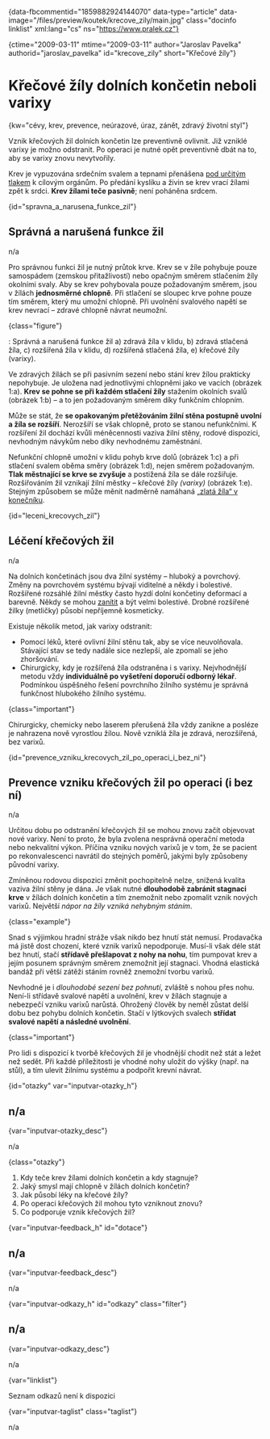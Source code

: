 
{data-fbcommentid="1859882924144070" data-type="article" data-image="/files/preview/koutek/krecove_zily/main.jpg" class="docinfo linklist" xml:lang="cs" ns="https://www.pralek.cz"}

{ctime="2009-03-11" mtime="2009-03-11" author="Jaroslav Pavelka" authorid="jaroslav\_pavelka" id="krecove\_zily" short="Křečové žíly"}

# Křečové žíly dolních končetin neboli varixy

<!-- generated attribute kw by user_updatekw.sh on 2020-09-22, do not edit -->

{kw="cévy, krev, prevence, neúrazové, úraz, zánět, zdravý životní styl"}

Vznik křečových žil dolních končetin lze preventivně ovlivnit. Již vzniklé varixy je možno odstranit. Po operaci je nutné opět preventivně dbát na to, aby se varixy znovu nevytvořily.

Krev je vypuzována srdečním svalem a tepnami přenášena [pod určitým tlakem][1] k cílovým orgánům. Po předání kyslíku a živin se krev vrací žílami zpět k srdci. **Krev žílami teče pasivně**; není poháněna srdcem.

{id="spravna\_a\_narusena\_funkce\_zil"}

## Správná a narušená funkce žil

n/a

Pro správnou funkci žil je nutný průtok krve. Krev se v žíle pohybuje pouze samospádem (zemskou přitažlivostí) nebo opačným směrem stlačením žíly okolními svaly. Aby se krev pohybovala pouze požadovaným směrem, jsou v žílách **jednosměrné chlopně**. Při stlačení se sloupec krve pohne pouze tím směrem, který mu umožní chlopně. Při uvolnění svalového napětí se krev nevrací – zdravé chlopně návrat neumožní.

{class="figure"}

</object>
:   Správná a narušená funkce žil a) zdravá žíla v klidu, b) zdravá stlačená žíla, c) rozšířená žíla v klidu, d) rozšířená stlačená žíla, e) křečové žíly (varixy).

Ve zdravých žilách se při pasivním sezení nebo stání krev žílou prakticky nepohybuje. Je uložena nad jednotlivými chlopněmi jako ve vacích (obrázek 1:a). **Krev se pohne se při každém stlačení žíly** stažením okolních svalů (obrázek 1:b) – a to jen požadovaným směrem díky funkčním chlopním.

Může se stát, že **se opakovaným přetěžováním žilní stěna postupně uvolní a žíla se rozšíří**. Nerozšíří se však chlopně, proto se stanou nefunkčními. K rozšíření žil dochází kvůli méněcennosti vaziva žilní stěny, rodové dispozici, nevhodným návykům nebo díky nevhodnému zaměstnání.

Nefunkční chlopně umožní v klidu pohyb krve dolů (obrázek 1:c) a při stlačení svalem oběma směry (obrázek 1:d), nejen směrem požadovaným. **Tlak městnající se krve se zvyšuje** a postižená žíla se dále rozšiřuje. Rozšiřováním žil vznikají žilní městky – křečové žíly _(varixy)_ (obrázek 1:e). Stejným způsobem se může měnit nadměrně namáhaná [„zlatá žíla“ v konečníku][2].

{id="leceni\_krecovych\_zil"}

## Léčení křečových žil

n/a

Na dolních končetinách jsou dva žilní systémy – hluboký a povrchový. Změny na povrchovém systému bývají viditelné a někdy i bolestivé. Rozšířené rozsáhlé žilní městky často hyzdí dolní končetiny deformací a barevně. Někdy se mohou [zanítit][3] a být velmi bolestivé. Drobné rozšířené žilky (metličky) působí nepříjemně kosmeticky.

Existuje několik metod, jak varixy odstranit:

  * Pomocí léků, které ovlivní žilní stěnu tak, aby se více neuvolňovala. Stávající stav se tedy nadále sice nezlepší, ale zpomalí se jeho zhoršování.
  * Chirurgicky, kdy je rozšířená žíla odstraněna i s varixy. Nejvhodnější metodu vždy **individuálně po vyšetření doporučí odborný lékař**. Podmínkou úspěšného řešení povrchního žilního systému je správná funkčnost hlubokého žilního systému.

{class="important"}

Chirurgicky, chemicky nebo laserem přerušená žíla vždy zanikne a posléze je nahrazena nově vyrostlou žílou. Nově vzniklá žíla je zdravá, nerozšířená, bez varixů.

{id="prevence\_vzniku\_krecovych\_zil\_po\_operaci\_i\_bez\_ni"}

## Prevence vzniku křečových žil po operaci (i bez ní)

n/a

Určitou dobu po odstranění křečových žil se mohou znovu začít objevovat nové varixy. Není to proto, že byla zvolena nesprávná operační metoda nebo nekvalitní výkon. Příčina vzniku nových varixů je v tom, že se pacient po rekonvalescenci navrátil do stejných poměrů, jakými byly způsobeny původní varixy.

Zmíněnou rodovou dispozici změnit pochopitelně nelze, snížená kvalita vaziva žilní stěny je dána. Je však nutné **dlouhodobě zabránit stagnaci krve** v žílách dolních končetin a tím znemožnit nebo zpomalit vznik nových varixů. Největší _nápor na žíly vzniká nehybným stáním_.

{class="example"}

Snad s výjimkou hradní stráže však nikdo bez hnutí stát nemusí. Prodavačka má jistě dost chození, které vznik varixů nepodporuje. Musí-li však déle stát bez hnutí, stačí **střídavě přešlapovat z nohy na nohu**, tím pumpovat krev a jejím posunem správným směrem znemožnit její stagnaci. Vhodná elastická bandáž při větší zátěži stáním rovněž znemožní tvorbu varixů.

Nevhodné je i _dlouhodobé sezení bez pohnutí_, zvláště s nohou přes nohu. Není-li střídavě svalové napětí a uvolnění, krev v žílách stagnuje a nebezpečí vzniku varixů narůstá. Ohrožený člověk by neměl zůstat delší dobu bez pohybu dolních končetin. Stačí v lýtkových svalech **střídat svalové napětí a následné uvolnění**.

{class="important"}

Pro lidi s dispozicí k tvorbě křečových žil je vhodnější chodit než stát a ležet než sedět. Při každé příležitosti je vhodné nohy uložit do výšky (např. na stůl), a tím ulevit žilnímu systému a podpořit krevní návrat.

{id="otazky" var="inputvar-otazky_h"}

## n/a

{var="inputvar-otazky_desc"}

n/a

{class="otazky"}

  1. Kdy teče krev žílami dolních končetin a kdy stagnuje?
  2. Jaký smysl mají chlopně v žílách dolních končetin?
  3. Jak působí léky na křečové žíly?
  4. Po operaci křečových žil mohou tyto vzniknout znovu?
  5. Co podporuje vznik křečových žil?

{var="inputvar-feedback_h" id="dotace"}

## n/a

{var="inputvar-feedback_desc"}

n/a

{var="inputvar-odkazy_h" id="odkazy" class="filter"}

## n/a

{var="inputvar-odkazy_desc"}

n/a

{var="linklist"}

Seznam odkazů není k dispozici

{var="inputvar-taglist" class="taglist"}

n/a

 [1]: krevni_tlak
 [2]: krvaceni_z_konecniku
 [3]: zanet

